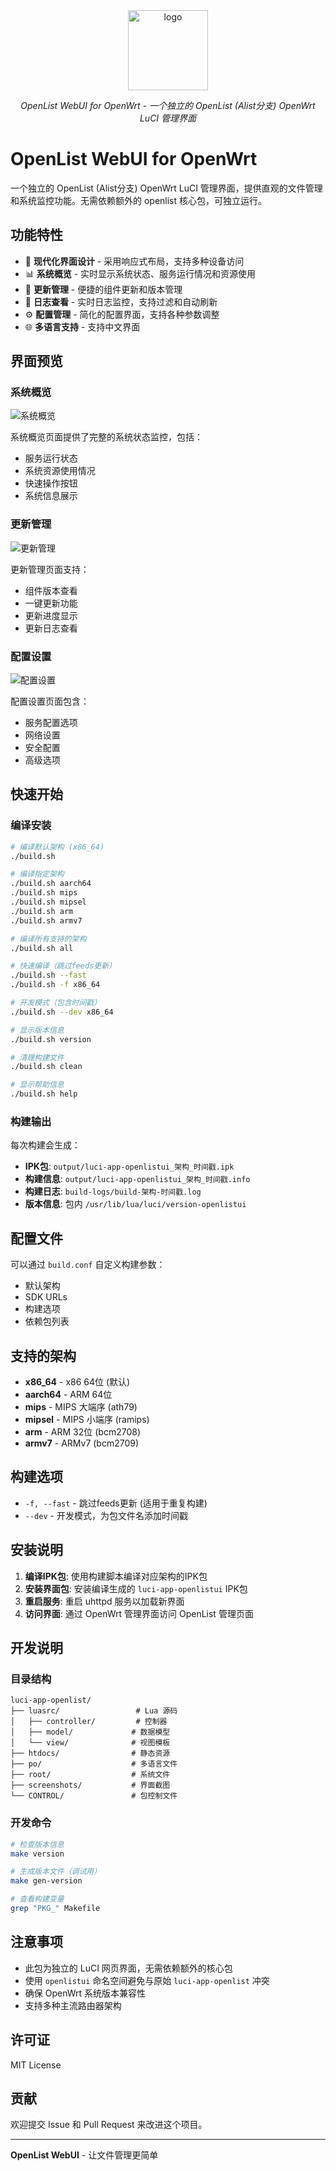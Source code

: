 <div align="center">
  <img style="width: 128px; height: 128px;" src="https://raw.githubusercontent.com/OpenListTeam/Logo/main/logo.svg" alt="logo" />
  
  <p><em>OpenList WebUI for OpenWrt - 一个独立的 OpenList (Alist分支) OpenWrt LuCI 管理界面</em></p>
</div>

# OpenList WebUI for OpenWrt

一个独立的 OpenList (Alist分支) OpenWrt LuCI 管理界面，提供直观的文件管理和系统监控功能。无需依赖额外的 openlist 核心包，可独立运行。

## 功能特性

- 🎯 **现代化界面设计** - 采用响应式布局，支持多种设备访问
- 📊 **系统概览** - 实时显示系统状态、服务运行情况和资源使用
- 🔄 **更新管理** - 便捷的组件更新和版本管理
- 📝 **日志查看** - 实时日志监控，支持过滤和自动刷新
- ⚙️ **配置管理** - 简化的配置界面，支持各种参数调整
- 🌐 **多语言支持** - 支持中文界面

## 界面预览

### 系统概览
![系统概览](screenshots/overview.png)

系统概览页面提供了完整的系统状态监控，包括：
- 服务运行状态
- 系统资源使用情况
- 快速操作按钮
- 系统信息展示

### 更新管理
![更新管理](screenshots/updates.png)

更新管理页面支持：
- 组件版本查看
- 一键更新功能
- 更新进度显示
- 更新日志查看

### 配置设置
![配置设置](screenshots/settings.png)

配置设置页面包含：
- 服务配置选项
- 网络设置
- 安全配置
- 高级选项

## 快速开始

### 编译安装

```bash
# 编译默认架构 (x86_64)
./build.sh

# 编译指定架构
./build.sh aarch64
./build.sh mips
./build.sh mipsel
./build.sh arm
./build.sh armv7

# 编译所有支持的架构
./build.sh all

# 快速编译（跳过feeds更新）
./build.sh --fast
./build.sh -f x86_64

# 开发模式（包含时间戳）
./build.sh --dev x86_64

# 显示版本信息
./build.sh version

# 清理构建文件
./build.sh clean

# 显示帮助信息
./build.sh help
```

### 构建输出

每次构建会生成：
- **IPK包**: `output/luci-app-openlistui_架构_时间戳.ipk`
- **构建信息**: `output/luci-app-openlistui_架构_时间戳.info`
- **构建日志**: `build-logs/build-架构-时间戳.log`
- **版本信息**: 包内 `/usr/lib/lua/luci/version-openlistui`

## 配置文件

可以通过 `build.conf` 自定义构建参数：
- 默认架构
- SDK URLs
- 构建选项
- 依赖包列表

## 支持的架构

- **x86_64** - x86 64位 (默认)
- **aarch64** - ARM 64位
- **mips** - MIPS 大端序 (ath79)
- **mipsel** - MIPS 小端序 (ramips)
- **arm** - ARM 32位 (bcm2708)
- **armv7** - ARMv7 (bcm2709)

## 构建选项

- `-f, --fast` - 跳过feeds更新 (适用于重复构建)
- `--dev` - 开发模式，为包文件名添加时间戳

## 安装说明

1. **编译IPK包**: 使用构建脚本编译对应架构的IPK包
2. **安装界面包**: 安装编译生成的 `luci-app-openlistui` IPK包
3. **重启服务**: 重启 uhttpd 服务以加载新界面
4. **访问界面**: 通过 OpenWrt 管理界面访问 OpenList 管理页面

## 开发说明

### 目录结构

```
luci-app-openlist/
├── luasrc/                 # Lua 源码
│   ├── controller/         # 控制器
│   ├── model/             # 数据模型
│   └── view/              # 视图模板
├── htdocs/                # 静态资源
├── po/                    # 多语言文件
├── root/                  # 系统文件
├── screenshots/           # 界面截图
└── CONTROL/               # 包控制文件
```

### 开发命令

```bash
# 检查版本信息
make version

# 生成版本文件（调试用）
make gen-version

# 查看构建变量
grep "PKG_" Makefile
```

## 注意事项

- 此包为独立的 LuCI 网页界面，无需依赖额外的核心包
- 使用 `openlistui` 命名空间避免与原始 `luci-app-openlist` 冲突
- 确保 OpenWrt 系统版本兼容性
- 支持多种主流路由器架构

## 许可证

MIT License

## 贡献

欢迎提交 Issue 和 Pull Request 来改进这个项目。

---

**OpenList WebUI** - 让文件管理更简单
